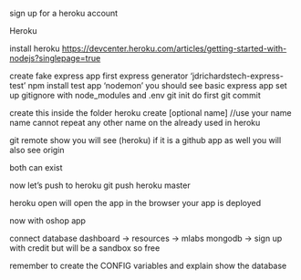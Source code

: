 sign up for a heroku account

Heroku

install heroku
https://devcenter.heroku.com/articles/getting-started-with-nodejs?singlepage=true

create fake express app first express generator ‘jdrichardstech-express-test’
npm install
test app ‘nodemon’ you should see basic express app
set up gitignore with node_modules and .env
git init
do first git commit

create this inside the folder
heroku create [optional name] //use your name name cannot repeat any other name on the already used in heroku

git remote show
you will see (heroku)
if it is a github app as well you will also see origin

both can exist

now let’s push to heroku
git push heroku master

heroku open will open the app in the browser
your app is deployed

now with oshop app

connect database
dashboard -> resources -> mlabs mongodb -> sign up with credit but will be a sandbox so free

remember to create the CONFIG variables and explain
show the database
